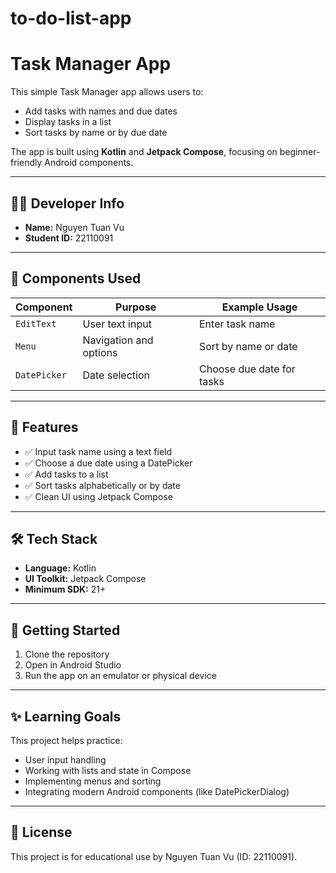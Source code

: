 ﻿# to-do-list-app
# Task Manager App

This simple Task Manager app allows users to:

- Add tasks with names and due dates
- Display tasks in a list
- Sort tasks by name or by due date

The app is built using **Kotlin** and **Jetpack Compose**, focusing on beginner-friendly Android components.

---

## 👨‍🎓 Developer Info

- **Name:** Nguyen Tuan Vu
- **Student ID:** 22110091

---

## 📱 Components Used

| Component   | Purpose                    | Example Usage                  |
|-------------|-----------------------------|--------------------------------|
| `EditText`  | User text input             | Enter task name               |
| `Menu`      | Navigation and options      | Sort by name or date          |
| `DatePicker`| Date selection              | Choose due date for tasks     |

---

## 🧩 Features

- ✅ Input task name using a text field
- ✅ Choose a due date using a DatePicker
- ✅ Add tasks to a list
- ✅ Sort tasks alphabetically or by date
- ✅ Clean UI using Jetpack Compose

---

## 🛠 Tech Stack

- **Language:** Kotlin
- **UI Toolkit:** Jetpack Compose
- **Minimum SDK:** 21+

---


## 🚀 Getting Started

1. Clone the repository
2. Open in Android Studio
3. Run the app on an emulator or physical device

---

## ✨ Learning Goals

This project helps practice:

- User input handling
- Working with lists and state in Compose
- Implementing menus and sorting
- Integrating modern Android components (like DatePickerDialog)

---

## 📄 License

This project is for educational use by Nguyen Tuan Vu (ID: 22110091).
